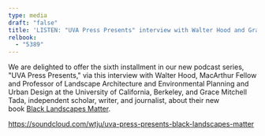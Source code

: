 ```yaml
---
type: media
draft: "false"
title: 'LISTEN: "UVA Press Presents" interview with Walter Hood and Grace Mitchell Tada on Black Landscapes Matter'
relbook:
  - "5389"
---
```

We are delighted to offer the sixth installment in our new podcast series, "UVA Press Presents," via this interview with Walter Hood, MacArthur Fellow and Professor of Landscape Architecture and Environmental Planning and Urban Design at the University of California, Berkeley, and Grace Mitchell Tada, independent scholar, writer, and journalist, about their new book [Black Landscapes Matter](https://www.upress.virginia.edu/title/5389).



https://soundcloud.com/wtju/uva-press-presents-black-landscapes-matter